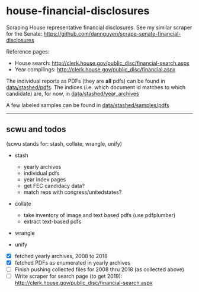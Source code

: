 # house-financial-disclosures

Scraping House representative financial disclosures. See my similar scraper for the Senate: https://github.com/dannguyen/scrape-senate-financial-disclosures

Reference pages:

- House search: http://clerk.house.gov/public_disc/financial-search.aspx
- Year compilings: http://clerk.house.gov/public_disc/financial.aspx

The individual reports as PDFs (they are **all** pdfs) can be found in [data/stashed/pdfs](data/stashed/pdfs). The indices (i.e. which document id matches to which candidate) are, for now, in [data/stashed/year_archives](data/stashed/year_archives)

A few labeled samples can be found in [data/stashed/samples/pdfs](data/stashed/samples/pdfs)


-------------

## scwu and todos

(scwu stands for: stash, collate, wrangle, unify)

- stash
    - yearly archives
    - individual pdfs
    - year index pages
    - get FEC candidacy data?
    - match reps with congress/unitedstates? 
- collate
    - take inventory of image and text based pdfs (use pdfplumber)
    - extract text-based pdfs    
    
- wrangle

- unify


- [X] fetched yearly archives, 2008 to 2018
- [X] fetched PDFs as enumerated in yearly archives
- [ ] Finish pushing collected files for 2008 thru 2018 (as collected above)
- [ ] Write scraper for search page (to get 2019): http://clerk.house.gov/public_disc/financial-search.aspx

